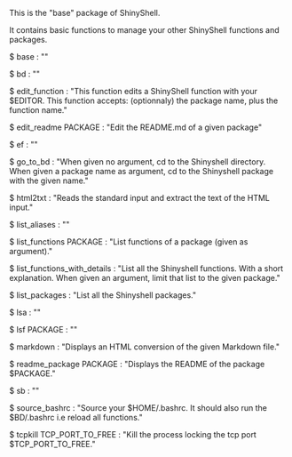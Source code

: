 This is the "base" package of ShinyShell. 

It contains basic functions to manage your other ShinyShell functions and packages.

$ base  : ""

$ bd  : ""

$ edit_function  : "This function edits a ShinyShell function with your $EDITOR. This function accepts: (optionnaly) the package name, plus the function name."

$ edit_readme PACKAGE : "Edit the README.md of a given package"

$ ef  : ""

$ go_to_bd  : "When given no argument, cd to the Shinyshell directory. When given a package name as argument, cd to the Shinyshell package with the given name."

$ html2txt  : "Reads the standard input and extract the text of the HTML input."

$ list_aliases  : ""

$ list_functions PACKAGE : "List functions of a package (given as argument)."

$ list_functions_with_details  : "List all the Shinyshell functions. With a short explanation. When given an argument, limit that list to the given package."

$ list_packages  : "List all the Shinyshell packages."

$ lsa  : ""

$ lsf PACKAGE : ""

$ markdown  : "Displays an HTML conversion of the given Markdown file."

$ readme_package PACKAGE : "Displays the README of the package $PACKAGE."

$ sb  : ""

$ source_bashrc  : "Source your $HOME/.bashrc. It should also run the $BD/.bashrc i.e reload all functions."

$ tcpkill TCP_PORT_TO_FREE : "Kill the process locking the tcp port $TCP_PORT_TO_FREE."

